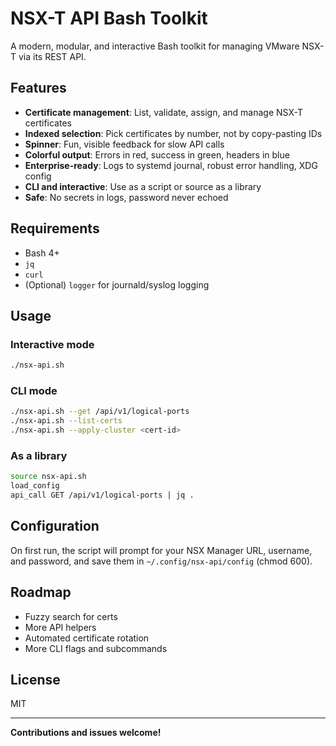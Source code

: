 # NSX-T API Bash Toolkit

A modern, modular, and interactive Bash toolkit for managing VMware NSX-T via its REST API.

## Features

- **Certificate management**: List, validate, assign, and manage NSX-T certificates
- **Indexed selection**: Pick certificates by number, not by copy-pasting IDs
- **Spinner**: Fun, visible feedback for slow API calls
- **Colorful output**: Errors in red, success in green, headers in blue
- **Enterprise-ready**: Logs to systemd journal, robust error handling, XDG config
- **CLI and interactive**: Use as a script or source as a library
- **Safe**: No secrets in logs, password never echoed

## Requirements

- Bash 4+
- `jq`
- `curl`
- (Optional) `logger` for journald/syslog logging

## Usage

### Interactive mode

```sh
./nsx-api.sh
```

### CLI mode

```sh
./nsx-api.sh --get /api/v1/logical-ports
./nsx-api.sh --list-certs
./nsx-api.sh --apply-cluster <cert-id>
```

### As a library

```bash
source nsx-api.sh
load_config
api_call GET /api/v1/logical-ports | jq .
```

## Configuration

On first run, the script will prompt for your NSX Manager URL, username, and password, and save them in `~/.config/nsx-api/config` (chmod 600).

## Roadmap

- Fuzzy search for certs
- More API helpers
- Automated certificate rotation
- More CLI flags and subcommands

## License

MIT

---

**Contributions and issues welcome!**